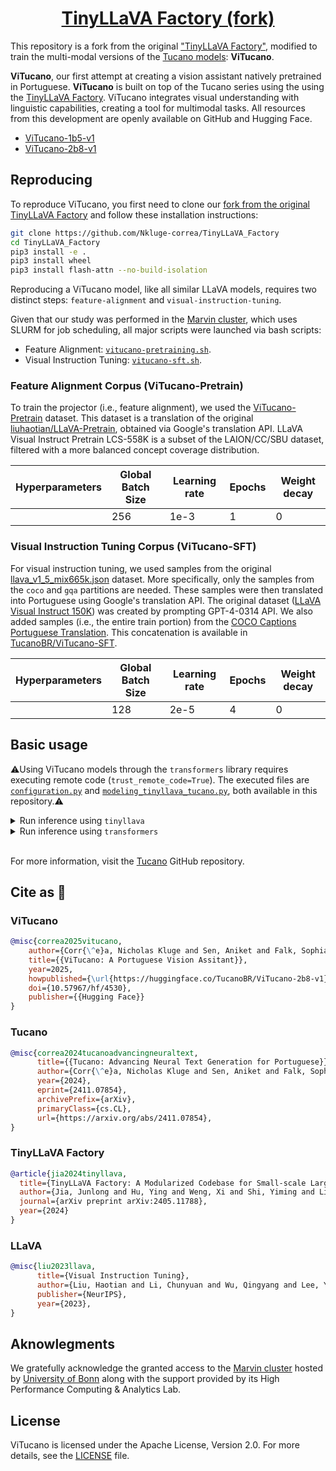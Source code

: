 <h1 align="center"><a href="https://arxiv.org/abs/2402.14289">TinyLLaVA Factory (fork)</a></h1>

This repository is a fork from the original ["TinyLLaVA Factory"](https://github.com/TinyLLaVA/TinyLLaVA_Factory), modified to train the multi-modal versions of the [Tucano models](https://arxiv.org/abs/2411.07854): **ViTucano**.

**ViTucano**, our first attempt at creating a vision assistant natively pretrained in Portuguese. **ViTucano** is built on top of the Tucano series using the using the [TinyLLaVA Factory](https://arxiv.org/abs/2405.11788). ViTucano integrates visual understanding with linguistic capabilities, creating a tool for multimodal tasks. All resources from this development are openly available on GitHub and Hugging Face.

- [ViTucano-1b5-v1](https://huggingface.co/TucanoBR/ViTucano-1b5-v1)
- [ViTucano-2b8-v1](https://huggingface.co/TucanoBR/ViTucano-2b8-v1)

## Reproducing

To reproduce ViTucano, you first need to clone our [fork from the original TinyLLaVA Factory](https://github.com/Nkluge-correa/TinyLLaVA_Factory) and follow these installation instructions:

```bash
git clone https://github.com/Nkluge-correa/TinyLLaVA_Factory
cd TinyLLaVA_Factory
pip3 install -e .
pip3 install wheel
pip3 install flash-attn --no-build-isolation
```

Reproducing a ViTucano model, like all similar LLaVA models, requires two distinct steps: `feature-alignment` and `visual-instruction-tuning`.

Given that our study was performed in the [Marvin cluster](https://www.hpc.uni-bonn.de/en/systems/marvin), which uses SLURM for job scheduling, all major scripts were launched via bash scripts:

- Feature Alignment: [`vitucano-pretraining.sh`](./vitucano-pretraining.sh).
- Visual Instruction Tuning: [`vitucano-sft.sh`](./vitucano-sft.sh).

### Feature Alignment Corpus (ViTucano-Pretrain)

To train the projector (i.e., feature alignment), we used the [ViTucano-Pretrain](https://huggingface.co/datasets/TucanoBR/ViTucano-Pretrain) dataset. This dataset is a translation of the original [liuhaotian/LLaVA-Pretrain](https://huggingface.co/datasets/liuhaotian/LLaVA-Pretrain), obtained via Google's translation API. LLaVA Visual Instruct Pretrain LCS-558K is a subset of the LAION/CC/SBU dataset, filtered with a more balanced concept coverage distribution.

| Hyperparameters | Global Batch Size | Learning rate | Epochs | Weight decay |
|-----------------|-------------------|---------------|--------|--------------|
|                 | 256               | 1e-3          | 1      |  0           |

### Visual Instruction Tuning Corpus (ViTucano-SFT)

For visual instruction tuning, we used samples from the original [llava_v1_5_mix665k.json](https://huggingface.co/datasets/liuhaotian/LLaVA-Instruct-150K/blob/main/llava_v1_5_mix665k.json) dataset. More specifically, only the samples from the `coco` and `gqa` partitions are needed. These samples were then translated into Portuguese using Google's translation API. The original dataset ([LLaVA Visual Instruct 150K](https://huggingface.co/datasets/liuhaotian/LLaVA-Instruct-150K)) was created by prompting GPT-4-0314 API. We also added samples (i.e., the entire train portion) from the [COCO Captions Portuguese Translation](https://huggingface.co/datasets/laicsiifes/coco-captions-pt-br). This concatenation is available in [TucanoBR/ViTucano-SFT](https://huggingface.co/datasets/TucanoBR/ViTucano-SFT).

| Hyperparameters | Global Batch Size | Learning rate | Epochs | Weight decay |
|-----------------|-------------------|---------------|--------|--------------|
|                 | 128               | 2e-5          | 4      | 0            |

## Basic usage

⚠️Using ViTucano models through the `transformers` library requires executing remote code (`trust_remote_code=True`). The executed files are [`configuration.py`](./configuration.py) and [`modeling_tinyllava_tucano.py`](./modeling_tinyllava_tucano.py), both available in this repository.⚠️

<details>
<summary>Run inference using <code>tinyllava</code></summary>

```python
from tinyllava.eval.run_tiny_llava import eval_model

model_path = "TucanoBR/ViTucano-2b8-v1"
prompt = "Quais os principais elementos dessa imagem?"
image_file = "https://raw.githubusercontent.com/Nkluge-correa/TinyLLaVA_Factory/refs/heads/main/assets/sample.jpg"
conv_mode = "llama"

args = type('Args', (), {
    "model_path": model_path,
    "model": None,
    "query": prompt,
    "conv_mode": conv_mode,
    "image_file": image_file,
    "sep": ",",
    "temperature": 0,
    "top_p": None,
    "num_beams": 1,
    "max_new_tokens": 512
})()

eval_model(args)
```
</details>

<details>
<summary>Run inference using <code>transformers</code></summary>

```python
from transformers import AutoTokenizer, AutoModelForCausalLM
import torch

model_path = "TucanoBR/ViTucano-2b8-v1"
device = torch.device("cuda" if torch.cuda.is_available() else "cpu")

model = AutoModelForCausalLM.from_pretrained(
  model_path, 
  #torch_dtype=torch.bfloat16, # for optimized inference  🚀
  #attn_implementation="flash_attention_2" # for optimized inference  🚀
  trust_remote_code=True)
model.to(device)

tokenizer = AutoTokenizer.from_pretrained(model_path)
prompt = "Quais os principais elementos dessa imagem?"
image_file="https://raw.githubusercontent.com/Nkluge-correa/TinyLLaVA_Factory/refs/heads/main/assets/sample.jpg"
output_text, _ = model.chat(prompt=prompt, image=image_file, tokenizer=tokenizer)

print(output_text)
```
</details>
<br>

For more information, visit the [Tucano](https://github.com/Nkluge-correa/Tucano) GitHub repository.

## Cite as 🤗

### ViTucano

```bibtex
@misc{correa2025vitucano,
    author={Corr{\^e}a, Nicholas Kluge and Sen, Aniket and Falk, Sophia and Fatimah, Shiza},
    title={{ViTucano: A Portuguese Vision Assitant}},
    year=2025,
    howpublished={\url{https://huggingface.co/TucanoBR/ViTucano-2b8-v1}},
    doi={10.57967/hf/4530},
    publisher={{Hugging Face}}
}
```

### Tucano

```bibtex
@misc{correa2024tucanoadvancingneuraltext,
      title={{Tucano: Advancing Neural Text Generation for Portuguese}}, 
      author={Corr{\^e}a, Nicholas Kluge and Sen, Aniket and Falk, Sophia and Fatimah, Shiza},
      year={2024},
      eprint={2411.07854},
      archivePrefix={arXiv},
      primaryClass={cs.CL},
      url={https://arxiv.org/abs/2411.07854}, 
}
```

### TinyLLaVA Factory

```bibtex
@article{jia2024tinyllava,
  title={TinyLLaVA Factory: A Modularized Codebase for Small-scale Large Multimodal Models},
  author={Jia, Junlong and Hu, Ying and Weng, Xi and Shi, Yiming and Li, Miao and Zhang, Xingjian and Zhou, Baichuan and Liu, Ziyu and Luo, Jie and Huang, Lei and Wu, Ji},
  journal={arXiv preprint arXiv:2405.11788},
  year={2024}
}
```

### LLaVA

```bibtex
@misc{liu2023llava,
      title={Visual Instruction Tuning}, 
      author={Liu, Haotian and Li, Chunyuan and Wu, Qingyang and Lee, Yong Jae},
      publisher={NeurIPS},
      year={2023},
}
```

## Aknowlegments

We gratefully acknowledge the granted access to the [Marvin cluster](https://www.hpc.uni-bonn.de/en/systems/marvin) hosted by [University of Bonn](https://www.uni-bonn.de/en) along with the support provided by its High Performance Computing \& Analytics Lab.

## License

ViTucano is licensed under the Apache License, Version 2.0. For more details, see the [LICENSE](./LICENSE) file.
